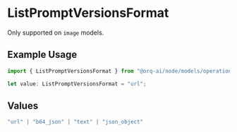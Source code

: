 # ListPromptVersionsFormat

Only supported on `image` models.

## Example Usage

```typescript
import { ListPromptVersionsFormat } from "@orq-ai/node/models/operations";

let value: ListPromptVersionsFormat = "url";
```

## Values

```typescript
"url" | "b64_json" | "text" | "json_object"
```
